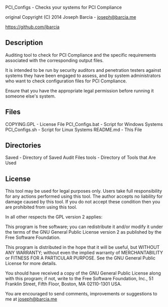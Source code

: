  PCI_Configs - Checks your systems for PCI Compliance
 
 original Copyright (C) 2014 Joseph Barcia - joseph@barcia.me
 
 https://github.com/jbarcia


 Description
 -----------
 Auditing tool to check for PCI Compliance and the specific requirements associated with the
 corresponding output files.
 
 It is intended to be run by security auditors and penetration testers against systems they have been
 engaged to assess, and by system administrators who want to check configuration files for PCI
 Compliance.
 
 Ensure that you have the appropriate legal permission before running it someone else's system.


 Files
 -------
 COPYING.GPL - License File
 PCI_Configs.bat - Script for Windows Systems
 PCI_Configs.sh - Script for Linux Systems
 README.md - This File


 Directories
 -------
 Saved - Directory of Saved Audit Files
 tools - Directory of Tools that Are Used


 License
 -------
 This tool may be used for legal purposes only.  Users take full responsibility
 for any actions performed using this tool.  The author accepts no liability
 for damage caused by this tool.  If you do not accept these condition then
 you are prohibited from using this tool.

 In all other respects the GPL version 2 applies:

 This program is free software; you can redistribute it and/or modify
 it under the terms of the GNU General Public License version 2 as
 published by the Free Software Foundation.

 This program is distributed in the hope that it will be useful,
 but WITHOUT ANY WARRANTY; without even the implied warranty of
 MERCHANTABILITY or FITNESS FOR A PARTICULAR PURPOSE.  See the
 GNU General Public License for more details.

 You should have received a copy of the GNU General Public License along
 with this program; if not, write to the Free Software Foundation, Inc.,
 51 Franklin Street, Fifth Floor, Boston, MA 02110-1301 USA.

 You are encouraged to send comments, improvements or suggestions to
 me at joseph@barcia.me
